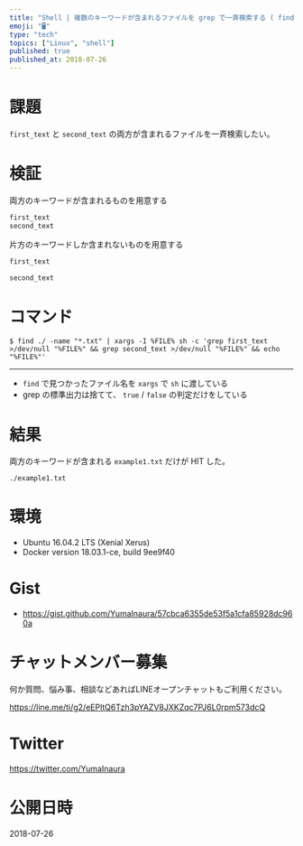 ```yaml
---
title: "Shell | 複数のキーワードが含まれるファイルを grep で一斉検索する ( find + xargs + grep )"
emoji: "🖥"
type: "tech"
topics: ["Linux", "shell"]
published: true
published_at: 2018-07-26
---
```


# 課題

`first_text` と `second_text` の両方が含まれるファイルを一斉検索したい。

# 検証

両方のキーワードが含まれるものを用意する

```example1.txt
first_text
second_text
```

片方のキーワードしか含まれないものを用意する


```example2.txt
first_text
```

```example3.txt
second_text
```

# コマンド

```
$ find ./ -name "*.txt" | xargs -I %FILE% sh -c 'grep first_text >/dev/null "%FILE%" && grep second_text >/dev/null "%FILE%" && echo "%FILE%"'
```

---

- `find` で見つかったファイル名を `xargs` で `sh` に渡している
- grep の標準出力は捨てて、 `true` / `false` の判定だけをしている

# 結果

両方のキーワードが含まれる `example1.txt` だけが HIT した。

```
./example1.txt
```

# 環境

- Ubuntu 16.04.2 LTS (Xenial Xerus)
- Docker version 18.03.1-ce, build 9ee9f40

# Gist

- https://gist.github.com/YumaInaura/57cbca6355de53f5a1cfa85928dc960a








<!-- Update From Qiita API -->

# チャットメンバー募集


何か質問、悩み事、相談などあればLINEオープンチャットもご利用ください。

https://line.me/ti/g2/eEPltQ6Tzh3pYAZV8JXKZqc7PJ6L0rpm573dcQ





# Twitter


https://twitter.com/YumaInaura


<!-- Update From Qiita API -->



# 公開日時

2018-07-26
